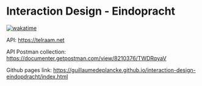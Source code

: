 # Interaction Design - Eindopracht

[![wakatime](https://wakatime.com/badge/user/eccc53be-5909-4e94-9412-17bc7a85b1a9/project/b8911f2f-35d3-4c10-8231-c03e69c9f9a3.svg)](https://wakatime.com/badge/user/eccc53be-5909-4e94-9412-17bc7a85b1a9/project/b8911f2f-35d3-4c10-8231-c03e69c9f9a3)

API: https://telraam.net

API Postman collection: https://documenter.getpostman.com/view/8210376/TWDRqyaV

Github pages link: https://guillaumedeplancke.github.io/interaction-design-eindopdracht/index.html
